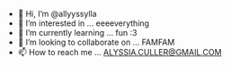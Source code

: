 - 👋 Hi, I’m @allyyssylla
- 👀 I’m interested in ... eeeeverything
- 🌱 I’m currently learning ... fun :3
- 💞️ I’m looking to collaborate on ... FAMFAM
- 📫 How to reach me ... ALYSSIA.CULLER@GMAIL.COM

<!---
allyyssylla/allyyssylla is a ✨ special ✨ repository because its `README.md` (this file) appears on your GitHub profile.
You can click the Preview link to take a look at your changes.
--->
